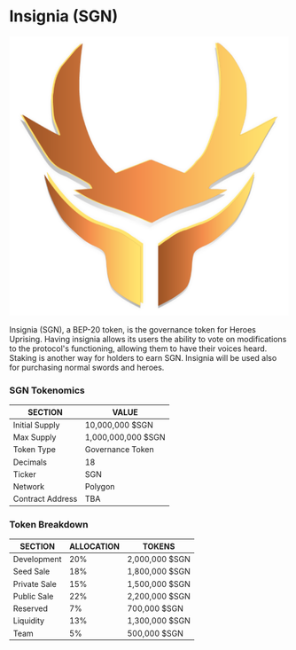 # Insignia (SGN)

![](../../.gitbook/assets/INSIGNIA-symbol111.png)







Insignia (SGN), a BEP-20 token, is the governance token for Heroes Uprising. Having insignia allows its users the ability to vote on modifications to the protocol's functioning, allowing them to have their voices heard. Staking is another way for holders to earn SGN. Insignia will be used also for purchasing normal swords and heroes.

### SGN Tokenomics

| SECTION          | VALUE              |
| ---------------- | ------------------ |
| Initial Supply   | 10,000,000 $SGN    |
| Max Supply       | 1,000,000,000 $SGN |
| Token Type       | Governance Token   |
| Decimals         | 18                 |
| Ticker           | SGN                |
| Network          | Polygon            |
| Contract Address | TBA                |

### Token Breakdown&#x20;

| SECTION      | ALLOCATION | TOKENS         |
| ------------ | ---------- | -------------- |
| Development  | 20%        | 2,000,000 $SGN |
| Seed Sale    | 18%        | 1,800,000 $SGN |
| Private Sale | 15%        | 1,500,000 $SGN |
| Public Sale  | 22%        | 2,200,000 $SGN |
| Reserved     | 7%         | 700,000 $SGN   |
| Liquidity    | 13%        | 1,300,000 $SGN |
| Team         | 5%         | 500,000 $SGN   |
